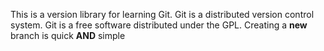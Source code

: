This is a version library for learning Git.
Git is a distributed version control system.
Git is a free software distributed under the GPL.
Creating a **new** branch is quick **AND** simple




